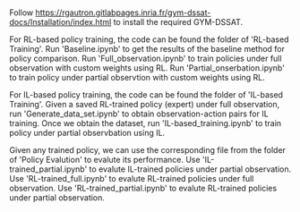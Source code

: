 # 

Follow https://rgautron.gitlabpages.inria.fr/gym-dssat-docs/Installation/index.html to install the required GYM-DSSAT.

For RL-based policy training, the code can be found the folder of 'RL-based Training'. Run 'Baseline.ipynb' to get the results of the baseline method for policy comparison. Run 'Full_observation.ipynb' to train policies under full observation with custom weights using RL. Run 'Partial_onserbation.ipynb' to train policy under partial observtion with custom weights using RL.

For IL-based policy training, the code can be found the folder of 'IL-based Training'. Given a saved RL-trained policy (expert) under full observation, run 'Generate_data_set.ipynb' to obtain observation-action pairs for IL training. Once we obtain the dataset, run 'IL-based_training.ipynb' to train policy under partial observbation using IL.

Given any trained policy, we can use the corresponding file from the folder of 'Policy Evalution' to evalute its performance. Use 'IL-trained_partial.ipynb' to evalute IL-trained policies under partial observation. Use 'RL-trained_full.ipynb' to evalute RL-trained policies under full observation. Use 'RL-trained_partial.ipynb' to evalute RL-trained policies under partial observation.
